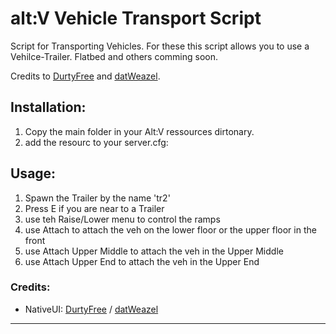 # alt:V Vehicle Transport Script
Script for Transporting Vehicles. For these this script allows you to use a Vehilce-Trailer. Flatbed and others comming soon.

Credits to
[DurtyFree](https://github.com/DurtyFree/alt-V-NativeUI) and [datWeazel](https://github.com/datWeazel/alt-V-NativeUI).

## Installation:

1. Copy the main folder in your Alt:V ressources dirtonary.
2. add the resourc to your server.cfg:

## Usage:
1. Spawn the Trailer by the name 'tr2'
2. Press E if you are near to a Trailer
3. use teh Raise/Lower menu to control the ramps
4. use Attach to attach the veh on the lower floor or the upper floor in the front
5. use Attach Upper Middle to attach the veh in the Upper Middle
6. use Attach Upper End to attach the veh in the Upper End

### Credits:
- NativeUI: [DurtyFree](https://github.com/DurtyFree/alt-V-NativeUI) / [datWeazel](https://github.com/datWeazel/alt-V-NativeUI)
****

